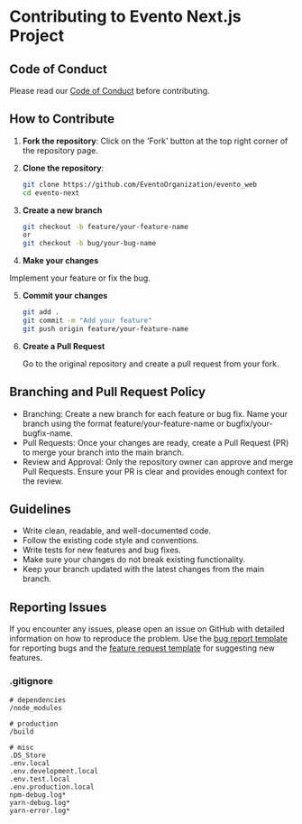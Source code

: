# Contributing to Evento Next.js Project

## Code of Conduct

Please read our [Code of Conduct](CODE_OF_CONDUCT.md) before contributing.

## How to Contribute

1. **Fork the repository**:
   Click on the 'Fork' button at the top right corner of the repository page.

2. **Clone the repository**:

   ```bash
   git clone https://github.com/EventoOrganization/evento_web
   cd evento-next
   ```

3. **Create a new branch**

   ```bash
   git checkout -b feature/your-feature-name
   or
   git checkout -b bug/your-bug-name
   ```

4. **Make your changes**

Implement your feature or fix the bug.

5. **Commit your changes**

   ```bash
   git add .
   git commit -m "Add your feature"
   git push origin feature/your-feature-name
   ```

6. **Create a Pull Request**

   Go to the original repository and create a pull request from your fork.

## Branching and Pull Request Policy

- Branching: Create a new branch for each feature or bug fix. Name your branch using the format feature/your-feature-name or bugfix/your-bugfix-name.
- Pull Requests: Once your changes are ready, create a Pull Request (PR) to merge your branch into the main branch.
- Review and Approval: Only the repository owner can approve and merge Pull Requests. Ensure your PR is clear and provides enough context for the review.

## Guidelines

- Write clean, readable, and well-documented code.
- Follow the existing code style and conventions.
- Write tests for new features and bug fixes.
- Make sure your changes do not break existing functionality.
- Keep your branch updated with the latest changes from the main branch.

## Reporting Issues

If you encounter any issues, please open an issue on GitHub with detailed information on how to reproduce the problem. Use the [bug report template](./.github/ISSUE_TEMPLATE/bug_report.md) for reporting bugs and the [feature request template](./.github/ISSUE_TEMPLATE/feature_request.md) for suggesting new features.

### .gitignore

```plaintext
# dependencies
/node_modules

# production
/build

# misc
.DS_Store
.env.local
.env.development.local
.env.test.local
.env.production.local
npm-debug.log*
yarn-debug.log*
yarn-error.log*

```
